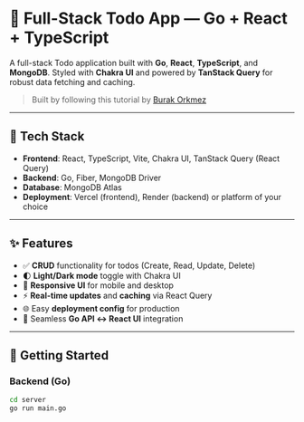 # 📝 Full-Stack Todo App — Go + React + TypeScript

A full-stack Todo application built with **Go**, **React**, **TypeScript**, and **MongoDB**. Styled with **Chakra UI** and powered by **TanStack Query** for robust data fetching and caching.

> Built by following this tutorial by [Burak Orkmez](https://www.youtube.com/watch?v=zw8z_o_kDqc)

---

## 🔧 Tech Stack

- **Frontend**: React, TypeScript, Vite, Chakra UI, TanStack Query (React Query)
- **Backend**: Go, Fiber, MongoDB Driver
- **Database**: MongoDB Atlas
- **Deployment**: Vercel (frontend), Render (backend) or platform of your choice

---

## ✨ Features

- ✅ **CRUD** functionality for todos (Create, Read, Update, Delete)
- 🌓 **Light/Dark mode** toggle with Chakra UI
- 📱 **Responsive UI** for mobile and desktop
- ⚡ **Real-time updates** and **caching** via React Query
- 🌐 Easy **deployment config** for production
- 🔁 Seamless **Go API ↔ React UI** integration

---

## 🚀 Getting Started

### Backend (Go)

```bash
cd server
go run main.go
